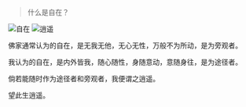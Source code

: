 > 什么是自在？

![自在](/blog/assets/images/blog-pics/2022/01/23/zizai.jpg)
![逍遥](/blog/assets/images/blog-pics/2022/01/23/xiaoyao.jpg)

佛家通常认为的自在，是无我无他，无心无性，万般不为所动，是为旁观者。

我认为的自在，是内外皆我，随心随性，身随意动，意随身往，是为途径者。

倘若能随时作为途径者和旁观者，我便谓之逍遥。

望此生逍遥。
